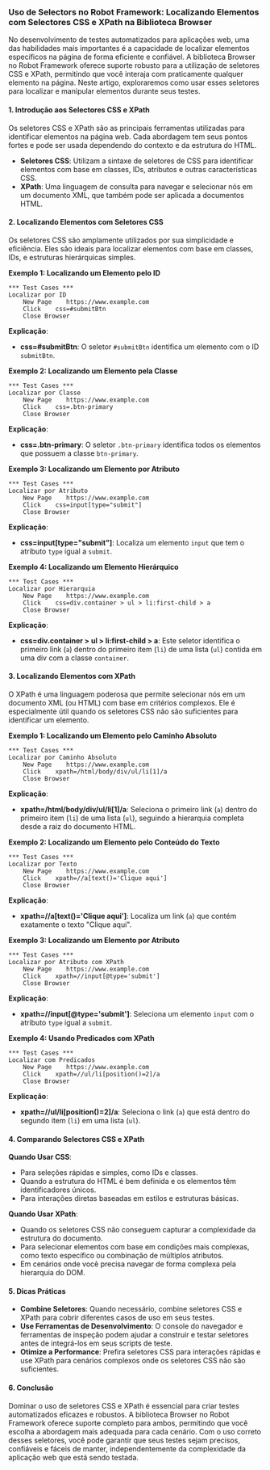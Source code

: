 ### Uso de Selectors no Robot Framework: Localizando Elementos com Selectores CSS e XPath na Biblioteca Browser

No desenvolvimento de testes automatizados para aplicações web, uma das habilidades mais importantes é a capacidade de localizar elementos específicos na página de forma eficiente e confiável. A biblioteca Browser no Robot Framework oferece suporte robusto para a utilização de seletores CSS e XPath, permitindo que você interaja com praticamente qualquer elemento na página. Neste artigo, exploraremos como usar esses seletores para localizar e manipular elementos durante seus testes.

#### 1. Introdução aos Selectores CSS e XPath

Os seletores CSS e XPath são as principais ferramentas utilizadas para identificar elementos na página web. Cada abordagem tem seus pontos fortes e pode ser usada dependendo do contexto e da estrutura do HTML.

- **Seletores CSS**: Utilizam a sintaxe de seletores de CSS para identificar elementos com base em classes, IDs, atributos e outras características CSS.
- **XPath**: Uma linguagem de consulta para navegar e selecionar nós em um documento XML, que também pode ser aplicada a documentos HTML.

#### 2. Localizando Elementos com Seletores CSS

Os seletores CSS são amplamente utilizados por sua simplicidade e eficiência. Eles são ideais para localizar elementos com base em classes, IDs, e estruturas hierárquicas simples.

**Exemplo 1: Localizando um Elemento pelo ID**
```robot
*** Test Cases ***
Localizar por ID
    New Page    https://www.example.com
    Click    css=#submitBtn
    Close Browser
```
**Explicação**:
- **css=#submitBtn**: O seletor `#submitBtn` identifica um elemento com o ID `submitBtn`.

**Exemplo 2: Localizando um Elemento pela Classe**
```robot
*** Test Cases ***
Localizar por Classe
    New Page    https://www.example.com
    Click    css=.btn-primary
    Close Browser
```
**Explicação**:
- **css=.btn-primary**: O seletor `.btn-primary` identifica todos os elementos que possuem a classe `btn-primary`.

**Exemplo 3: Localizando um Elemento por Atributo**
```robot
*** Test Cases ***
Localizar por Atributo
    New Page    https://www.example.com
    Click    css=input[type="submit"]
    Close Browser
```
**Explicação**:
- **css=input[type="submit"]**: Localiza um elemento `input` que tem o atributo `type` igual a `submit`.

**Exemplo 4: Localizando um Elemento Hierárquico**
```robot
*** Test Cases ***
Localizar por Hierarquia
    New Page    https://www.example.com
    Click    css=div.container > ul > li:first-child > a
    Close Browser
```
**Explicação**:
- **css=div.container > ul > li:first-child > a**: Este seletor identifica o primeiro link (`a`) dentro do primeiro item (`li`) de uma lista (`ul`) contida em uma div com a classe `container`.

#### 3. Localizando Elementos com XPath

O XPath é uma linguagem poderosa que permite selecionar nós em um documento XML (ou HTML) com base em critérios complexos. Ele é especialmente útil quando os seletores CSS não são suficientes para identificar um elemento.

**Exemplo 1: Localizando um Elemento pelo Caminho Absoluto**
```robot
*** Test Cases ***
Localizar por Caminho Absoluto
    New Page    https://www.example.com
    Click    xpath=/html/body/div/ul/li[1]/a
    Close Browser
```
**Explicação**:
- **xpath=/html/body/div/ul/li[1]/a**: Seleciona o primeiro link (`a`) dentro do primeiro item (`li`) de uma lista (`ul`), seguindo a hierarquia completa desde a raiz do documento HTML.

**Exemplo 2: Localizando um Elemento pelo Conteúdo do Texto**
```robot
*** Test Cases ***
Localizar por Texto
    New Page    https://www.example.com
    Click    xpath=//a[text()='Clique aqui']
    Close Browser
```
**Explicação**:
- **xpath=//a[text()='Clique aqui']**: Localiza um link (`a`) que contém exatamente o texto "Clique aqui".

**Exemplo 3: Localizando um Elemento por Atributo**
```robot
*** Test Cases ***
Localizar por Atributo com XPath
    New Page    https://www.example.com
    Click    xpath=//input[@type='submit']
    Close Browser
```
**Explicação**:
- **xpath=//input[@type='submit']**: Seleciona um elemento `input` com o atributo `type` igual a `submit`.

**Exemplo 4: Usando Predicados com XPath**
```robot
*** Test Cases ***
Localizar com Predicados
    New Page    https://www.example.com
    Click    xpath=//ul/li[position()=2]/a
    Close Browser
```
**Explicação**:
- **xpath=//ul/li[position()=2]/a**: Seleciona o link (`a`) que está dentro do segundo item (`li`) em uma lista (`ul`).

#### 4. Comparando Selectores CSS e XPath

**Quando Usar CSS**:
- Para seleções rápidas e simples, como IDs e classes.
- Quando a estrutura do HTML é bem definida e os elementos têm identificadores únicos.
- Para interações diretas baseadas em estilos e estruturas básicas.

**Quando Usar XPath**:
- Quando os seletores CSS não conseguem capturar a complexidade da estrutura do documento.
- Para selecionar elementos com base em condições mais complexas, como texto específico ou combinação de múltiplos atributos.
- Em cenários onde você precisa navegar de forma complexa pela hierarquia do DOM.

#### 5. Dicas Práticas

- **Combine Seletores**: Quando necessário, combine seletores CSS e XPath para cobrir diferentes casos de uso em seus testes.
- **Use Ferramentas de Desenvolvimento**: O console do navegador e ferramentas de inspeção podem ajudar a construir e testar seletores antes de integrá-los em seus scripts de teste.
- **Otimize a Performance**: Prefira seletores CSS para interações rápidas e use XPath para cenários complexos onde os seletores CSS não são suficientes.

#### 6. Conclusão

Dominar o uso de seletores CSS e XPath é essencial para criar testes automatizados eficazes e robustos. A biblioteca Browser no Robot Framework oferece suporte completo para ambos, permitindo que você escolha a abordagem mais adequada para cada cenário. Com o uso correto desses seletores, você pode garantir que seus testes sejam precisos, confiáveis e fáceis de manter, independentemente da complexidade da aplicação web que está sendo testada.